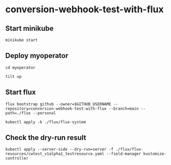 # conversion-webhook-test-with-flux

## Start minikube

```shell
minikube start 
```

## Deploy myoperator

```shell
cd myoperator

tilt up
```


## Start flux

```shell
flux bootstrap github --owner=$GITHUB_USERNAME --repository=conversion-webhook-test-with-flux --branch=main --path=./flux --personal

```

```shell
kubectl apply -k ./flux/flux-system
```

## Check the dry-run result

```shell
kubectl apply --server-side --dry-run=server -f ./flux/flux-resources/cwtest_v1alpha1_testresource.yaml --field-manager kustomize-controller
```
